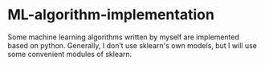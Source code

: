 # ML-algorithm-implementation
Some machine learning algorithms written by myself are implemented based on python. Generally, I don’t use sklearn's own models, but I will use some convenient modules of sklearn.
